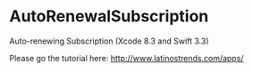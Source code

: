 # AutoRenewalSubscription
Auto-renewing Subscription (Xcode 8.3 and Swift 3.3)

Please go the tutorial here:
http://www.latinostrends.com/apps/
